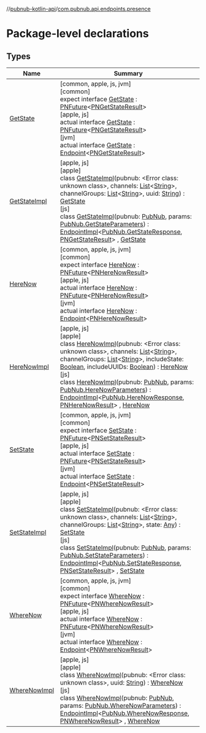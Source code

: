 //[pubnub-kotlin-api](../../index.md)/[com.pubnub.api.endpoints.presence](index.md)

# Package-level declarations

## Types

| Name | Summary |
|---|---|
| [GetState](-get-state/index.md) | [common, apple, js, jvm]<br>[common]<br>expect interface [GetState](-get-state/index.md) : [PNFuture](../../../../pubnub-kotlin/pubnub-kotlin-core-api/pubnub-kotlin-core-api/com.pubnub.kmp/-p-n-future/index.md)&lt;[PNGetStateResult](../../../../pubnub-kotlin/pubnub-kotlin-core-api/pubnub-kotlin-core-api/com.pubnub.api.models.consumer.presence/-p-n-get-state-result/index.md)&gt; <br>[apple, js]<br>actual interface [GetState](-get-state/index.md) : [PNFuture](../../../../pubnub-kotlin/pubnub-kotlin-core-api/pubnub-kotlin-core-api/com.pubnub.kmp/-p-n-future/index.md)&lt;[PNGetStateResult](../../../../pubnub-kotlin/pubnub-kotlin-core-api/pubnub-kotlin-core-api/com.pubnub.api.models.consumer.presence/-p-n-get-state-result/index.md)&gt; <br>[jvm]<br>actual interface [GetState](-get-state/index.md) : [Endpoint](../../../../pubnub-kotlin/pubnub-kotlin-core-api/pubnub-kotlin-core-api/com.pubnub.api/-endpoint/index.md)&lt;[PNGetStateResult](../../../../pubnub-kotlin/pubnub-kotlin-core-api/pubnub-kotlin-core-api/com.pubnub.api.models.consumer.presence/-p-n-get-state-result/index.md)&gt; |
| [GetStateImpl](../../../../pubnub-kotlin/pubnub-kotlin-api/pubnub-kotlin-api/com.pubnub.api.endpoints.presence/[js]-get-state-impl/index.md) | [apple, js]<br>[apple]<br>class [GetStateImpl]([apple]-get-state-impl/index.md)(pubnub: <!---  GfmCommand {"@class":"org.jetbrains.dokka.gfm.ResolveLinkGfmCommand","dri":{"packageName":"","classNames":"<Error class: unknown class>","callable":null,"target":{"@class":"org.jetbrains.dokka.links.PointingToDeclaration"},"extra":null}} --->&lt;Error class: unknown class&gt;<!--- --->, channels: [List](https://kotlinlang.org/api/latest/jvm/stdlib/kotlin-stdlib/kotlin.collections/-list/index.html)&lt;[String](https://kotlinlang.org/api/latest/jvm/stdlib/kotlin-stdlib/kotlin/-string/index.html)&gt;, channelGroups: [List](https://kotlinlang.org/api/latest/jvm/stdlib/kotlin-stdlib/kotlin.collections/-list/index.html)&lt;[String](https://kotlinlang.org/api/latest/jvm/stdlib/kotlin-stdlib/kotlin/-string/index.html)&gt;, uuid: [String](https://kotlinlang.org/api/latest/jvm/stdlib/kotlin-stdlib/kotlin/-string/index.html)) : [GetState](-get-state/index.md)<br>[js]<br>class [GetStateImpl]([js]-get-state-impl/index.md)(pubnub: [PubNub](../[root]/-pub-nub/index.md), params: [PubNub.GetStateParameters](../[root]/-pub-nub/-get-state-parameters/index.md)) : [EndpointImpl](../com.pubnub.api/-endpoint-impl/index.md)&lt;[PubNub.GetStateResponse](../[root]/-pub-nub/-get-state-response/index.md), [PNGetStateResult](../../../../pubnub-kotlin/pubnub-kotlin-core-api/pubnub-kotlin-core-api/com.pubnub.api.models.consumer.presence/-p-n-get-state-result/index.md)&gt; , [GetState](-get-state/index.md) |
| [HereNow](-here-now/index.md) | [common, apple, js, jvm]<br>[common]<br>expect interface [HereNow](-here-now/index.md) : [PNFuture](../../../../pubnub-kotlin/pubnub-kotlin-core-api/pubnub-kotlin-core-api/com.pubnub.kmp/-p-n-future/index.md)&lt;[PNHereNowResult](../../../../pubnub-kotlin/pubnub-kotlin-core-api/pubnub-kotlin-core-api/com.pubnub.api.models.consumer.presence/-p-n-here-now-result/index.md)&gt; <br>[apple, js]<br>actual interface [HereNow](-here-now/index.md) : [PNFuture](../../../../pubnub-kotlin/pubnub-kotlin-core-api/pubnub-kotlin-core-api/com.pubnub.kmp/-p-n-future/index.md)&lt;[PNHereNowResult](../../../../pubnub-kotlin/pubnub-kotlin-core-api/pubnub-kotlin-core-api/com.pubnub.api.models.consumer.presence/-p-n-here-now-result/index.md)&gt; <br>[jvm]<br>actual interface [HereNow](-here-now/index.md) : [Endpoint](../../../../pubnub-kotlin/pubnub-kotlin-core-api/pubnub-kotlin-core-api/com.pubnub.api/-endpoint/index.md)&lt;[PNHereNowResult](../../../../pubnub-kotlin/pubnub-kotlin-core-api/pubnub-kotlin-core-api/com.pubnub.api.models.consumer.presence/-p-n-here-now-result/index.md)&gt; |
| [HereNowImpl](../../../../pubnub-kotlin/pubnub-kotlin-api/pubnub-kotlin-api/com.pubnub.api.endpoints.presence/[js]-here-now-impl/index.md) | [apple, js]<br>[apple]<br>class [HereNowImpl]([apple]-here-now-impl/index.md)(pubnub: <!---  GfmCommand {"@class":"org.jetbrains.dokka.gfm.ResolveLinkGfmCommand","dri":{"packageName":"","classNames":"<Error class: unknown class>","callable":null,"target":{"@class":"org.jetbrains.dokka.links.PointingToDeclaration"},"extra":null}} --->&lt;Error class: unknown class&gt;<!--- --->, channels: [List](https://kotlinlang.org/api/latest/jvm/stdlib/kotlin-stdlib/kotlin.collections/-list/index.html)&lt;[String](https://kotlinlang.org/api/latest/jvm/stdlib/kotlin-stdlib/kotlin/-string/index.html)&gt;, channelGroups: [List](https://kotlinlang.org/api/latest/jvm/stdlib/kotlin-stdlib/kotlin.collections/-list/index.html)&lt;[String](https://kotlinlang.org/api/latest/jvm/stdlib/kotlin-stdlib/kotlin/-string/index.html)&gt;, includeState: [Boolean](https://kotlinlang.org/api/latest/jvm/stdlib/kotlin-stdlib/kotlin/-boolean/index.html), includeUUIDs: [Boolean](https://kotlinlang.org/api/latest/jvm/stdlib/kotlin-stdlib/kotlin/-boolean/index.html)) : [HereNow](-here-now/index.md)<br>[js]<br>class [HereNowImpl]([js]-here-now-impl/index.md)(pubnub: [PubNub](../[root]/-pub-nub/index.md), params: [PubNub.HereNowParameters](../[root]/-pub-nub/-here-now-parameters/index.md)) : [EndpointImpl](../com.pubnub.api/-endpoint-impl/index.md)&lt;[PubNub.HereNowResponse](../[root]/-pub-nub/-here-now-response/index.md), [PNHereNowResult](../../../../pubnub-kotlin/pubnub-kotlin-core-api/pubnub-kotlin-core-api/com.pubnub.api.models.consumer.presence/-p-n-here-now-result/index.md)&gt; , [HereNow](-here-now/index.md) |
| [SetState](-set-state/index.md) | [common, apple, js, jvm]<br>[common]<br>expect interface [SetState](-set-state/index.md) : [PNFuture](../../../../pubnub-kotlin/pubnub-kotlin-core-api/pubnub-kotlin-core-api/com.pubnub.kmp/-p-n-future/index.md)&lt;[PNSetStateResult](../../../../pubnub-kotlin/pubnub-kotlin-core-api/pubnub-kotlin-core-api/com.pubnub.api.models.consumer.presence/-p-n-set-state-result/index.md)&gt; <br>[apple, js]<br>actual interface [SetState](-set-state/index.md) : [PNFuture](../../../../pubnub-kotlin/pubnub-kotlin-core-api/pubnub-kotlin-core-api/com.pubnub.kmp/-p-n-future/index.md)&lt;[PNSetStateResult](../../../../pubnub-kotlin/pubnub-kotlin-core-api/pubnub-kotlin-core-api/com.pubnub.api.models.consumer.presence/-p-n-set-state-result/index.md)&gt; <br>[jvm]<br>actual interface [SetState](-set-state/index.md) : [Endpoint](../../../../pubnub-kotlin/pubnub-kotlin-core-api/pubnub-kotlin-core-api/com.pubnub.api/-endpoint/index.md)&lt;[PNSetStateResult](../../../../pubnub-kotlin/pubnub-kotlin-core-api/pubnub-kotlin-core-api/com.pubnub.api.models.consumer.presence/-p-n-set-state-result/index.md)&gt; |
| [SetStateImpl](../../../../pubnub-kotlin/pubnub-kotlin-api/pubnub-kotlin-api/com.pubnub.api.endpoints.presence/[js]-set-state-impl/index.md) | [apple, js]<br>[apple]<br>class [SetStateImpl]([apple]-set-state-impl/index.md)(pubnub: <!---  GfmCommand {"@class":"org.jetbrains.dokka.gfm.ResolveLinkGfmCommand","dri":{"packageName":"","classNames":"<Error class: unknown class>","callable":null,"target":{"@class":"org.jetbrains.dokka.links.PointingToDeclaration"},"extra":null}} --->&lt;Error class: unknown class&gt;<!--- --->, channels: [List](https://kotlinlang.org/api/latest/jvm/stdlib/kotlin-stdlib/kotlin.collections/-list/index.html)&lt;[String](https://kotlinlang.org/api/latest/jvm/stdlib/kotlin-stdlib/kotlin/-string/index.html)&gt;, channelGroups: [List](https://kotlinlang.org/api/latest/jvm/stdlib/kotlin-stdlib/kotlin.collections/-list/index.html)&lt;[String](https://kotlinlang.org/api/latest/jvm/stdlib/kotlin-stdlib/kotlin/-string/index.html)&gt;, state: [Any](https://kotlinlang.org/api/latest/jvm/stdlib/kotlin-stdlib/kotlin/-any/index.html)) : [SetState](-set-state/index.md)<br>[js]<br>class [SetStateImpl]([js]-set-state-impl/index.md)(pubnub: [PubNub](../[root]/-pub-nub/index.md), params: [PubNub.SetStateParameters](../[root]/-pub-nub/-set-state-parameters/index.md)) : [EndpointImpl](../com.pubnub.api/-endpoint-impl/index.md)&lt;[PubNub.SetStateResponse](../[root]/-pub-nub/-set-state-response/index.md), [PNSetStateResult](../../../../pubnub-kotlin/pubnub-kotlin-core-api/pubnub-kotlin-core-api/com.pubnub.api.models.consumer.presence/-p-n-set-state-result/index.md)&gt; , [SetState](-set-state/index.md) |
| [WhereNow](-where-now/index.md) | [common, apple, js, jvm]<br>[common]<br>expect interface [WhereNow](-where-now/index.md) : [PNFuture](../../../../pubnub-kotlin/pubnub-kotlin-core-api/pubnub-kotlin-core-api/com.pubnub.kmp/-p-n-future/index.md)&lt;[PNWhereNowResult](../../../../pubnub-kotlin/pubnub-kotlin-core-api/pubnub-kotlin-core-api/com.pubnub.api.models.consumer.presence/-p-n-where-now-result/index.md)&gt; <br>[apple, js]<br>actual interface [WhereNow](-where-now/index.md) : [PNFuture](../../../../pubnub-kotlin/pubnub-kotlin-core-api/pubnub-kotlin-core-api/com.pubnub.kmp/-p-n-future/index.md)&lt;[PNWhereNowResult](../../../../pubnub-kotlin/pubnub-kotlin-core-api/pubnub-kotlin-core-api/com.pubnub.api.models.consumer.presence/-p-n-where-now-result/index.md)&gt; <br>[jvm]<br>actual interface [WhereNow](-where-now/index.md) : [Endpoint](../../../../pubnub-kotlin/pubnub-kotlin-core-api/pubnub-kotlin-core-api/com.pubnub.api/-endpoint/index.md)&lt;[PNWhereNowResult](../../../../pubnub-kotlin/pubnub-kotlin-core-api/pubnub-kotlin-core-api/com.pubnub.api.models.consumer.presence/-p-n-where-now-result/index.md)&gt; |
| [WhereNowImpl](../../../../pubnub-kotlin/pubnub-kotlin-api/pubnub-kotlin-api/com.pubnub.api.endpoints.presence/[js]-where-now-impl/index.md) | [apple, js]<br>[apple]<br>class [WhereNowImpl]([apple]-where-now-impl/index.md)(pubnub: <!---  GfmCommand {"@class":"org.jetbrains.dokka.gfm.ResolveLinkGfmCommand","dri":{"packageName":"","classNames":"<Error class: unknown class>","callable":null,"target":{"@class":"org.jetbrains.dokka.links.PointingToDeclaration"},"extra":null}} --->&lt;Error class: unknown class&gt;<!--- --->, uuid: [String](https://kotlinlang.org/api/latest/jvm/stdlib/kotlin-stdlib/kotlin/-string/index.html)) : [WhereNow](-where-now/index.md)<br>[js]<br>class [WhereNowImpl]([js]-where-now-impl/index.md)(pubnub: [PubNub](../[root]/-pub-nub/index.md), params: [PubNub.WhereNowParameters](../[root]/-pub-nub/-where-now-parameters/index.md)) : [EndpointImpl](../com.pubnub.api/-endpoint-impl/index.md)&lt;[PubNub.WhereNowResponse](../[root]/-pub-nub/-where-now-response/index.md), [PNWhereNowResult](../../../../pubnub-kotlin/pubnub-kotlin-core-api/pubnub-kotlin-core-api/com.pubnub.api.models.consumer.presence/-p-n-where-now-result/index.md)&gt; , [WhereNow](-where-now/index.md) |
